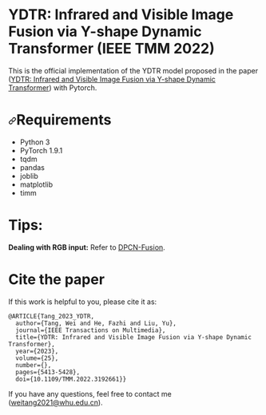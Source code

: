 # YDTR: Infrared and Visible Image Fusion via Y-shape Dynamic Transformer (IEEE TMM 2022)

This is the official implementation of the YDTR model proposed in the paper ([YDTR: Infrared and Visible Image Fusion via Y-shape Dynamic Transformer](https://ieeexplore.ieee.org/document/9834137)) with Pytorch.

<h1 dir="auto"><a id="user-content-requirements" class="anchor" aria-hidden="true" href="#requirements"><svg class="octicon octicon-link" viewBox="0 0 16 16" version="1.1" width="16" height="16" aria-hidden="true"><path fill-rule="evenodd" d="M7.775 3.275a.75.75 0 001.06 1.06l1.25-1.25a2 2 0 112.83 2.83l-2.5 2.5a2 2 0 01-2.83 0 .75.75 0 00-1.06 1.06 3.5 3.5 0 004.95 0l2.5-2.5a3.5 3.5 0 00-4.95-4.95l-1.25 1.25zm-4.69 9.64a2 2 0 010-2.83l2.5-2.5a2 2 0 012.83 0 .75.75 0 001.06-1.06 3.5 3.5 0 00-4.95 0l-2.5 2.5a3.5 3.5 0 004.95 4.95l1.25-1.25a.75.75 0 00-1.06-1.06l-1.25 1.25a2 2 0 01-2.83 0z"></path></svg></a>Requirements</h1>
<ul dir="auto">
<li>Python 3</li>
<li>PyTorch 1.9.1</li>
<li>tqdm</li>
<li>pandas</li>
<li>joblib</li>
<li>matplotlib</li>
<li>timm</li>
</ul>

# Tips:
<strong>Dealing with RGB input:</strong>
Refer to [DPCN-Fusion](https://github.com/tthinking/DPCN-Fusion/blob/master/test.py).

# Cite the paper
If this work is helpful to you, please cite it as:</p>
<div class="snippet-clipboard-content notranslate position-relative overflow-auto" data-snippet-clipboard-copy-content="@ARTICLE{Tang_2023_YDTR,
  author={Tang, Wei and He, Fazhi and Liu, Yu},
  journal={IEEE Transactions on Multimedia}, 
  title={YDTR: Infrared and Visible Image Fusion via Y-shape Dynamic Transformer}, 
  year={2023},
  volume={25},
  number={},
  pages={5413-5428},
  doi={10.1109/TMM.2022.3192661}}"><pre class="notranslate"><code>@ARTICLE{Tang_2023_YDTR,
  author={Tang, Wei and He, Fazhi and Liu, Yu},
  journal={IEEE Transactions on Multimedia}, 
  title={YDTR: Infrared and Visible Image Fusion via Y-shape Dynamic Transformer}, 
  year={2023},
  volume={25},
  number={},
  pages={5413-5428},
  doi={10.1109/TMM.2022.3192661}}
</code></pre></div>

If you have any questions,  feel free to contact me (<a href="mailto:weitang2021@whu.edu.cn">weitang2021@whu.edu.cn</a>).
